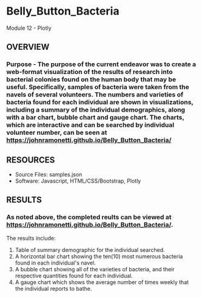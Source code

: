 # Belly_Button_Bacteria
Module 12 - Plotly


## OVERVIEW
### Purpose - The purpose of the current endeavor was to create a web-format visualization of the results of research into bacterial colonies found on the human body that may be useful.  Specifically, samples of bacteria were taken from the navels of several volunteers. The numbers and varieties of bacteria found for each individual are shown in visualizations, including a summary of the individual demographics, along with a bar chart, bubble chart and gauge chart.  The charts, which are interactive and can be searched by individual volunteer number, can be seen at https://johnramonetti.github.io/Belly_Button_Bacteria/

## RESOURCES
  - Source Files:  samples.json
  - Software:  Javascript, HTML/CSS/Bootstrap, Plotly

## RESULTS
### As noted above, the completed reults can be viewed at https://johnramonetti.github.io/Belly_Button_Bacteria/.  
The results include:
  1. Table of summary demographic for the individual searched.
  2. A horizontal bar chart showing the ten(10) most numerous bacteria found in each individual's navel.
  3. A bubble chart showing all of the varieties of bacteria, and their respective quantities found for each individual.
  4. A gauge chart which shows the average number of times weekly that the individual reports to bathe.

